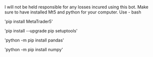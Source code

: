 I will not be held responsible for any losses incured using this bot.
Make sure to have installed Mt5 and python for your computer.
Use - bash

'pip install MetaTrader5'

'pip install --upgrade pip setuptools'

'python -m pip install pandas'

'python -m pip install numpy'
